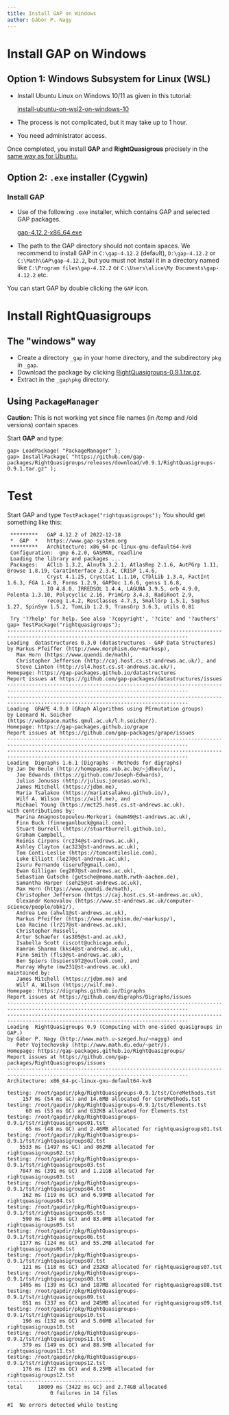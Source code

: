 ```yaml
---
title: Install GAP on Windows
author: Gábor P. Nagy
---
```




# Install GAP on Windows

## Option 1: Windows Subsystem for Linux (WSL)

* Install Ubuntu Linux on Windows 10/11 as given in this tutorial:
  
  [install-ubuntu-on-wsl2-on-windows-10](https://ubuntu.com/tutorials/install-ubuntu-on-wsl2-on-windows-10#1-overview)
* The process is not complicated, but it may take up to 1 hour. 
* You need administrator access.

Once completed, you install **GAP** and **RightQuasigrous** precisely in the [same way as for Ubuntu.](./install_ubuntu.html)

## Option 2: `.exe` installer (Cygwin)

### Install GAP

* Use of the following `.exe` installer, which contains GAP and selected GAP packages.
  
  [gap-4.12.2-x86_64.exe](https://github.com/gap-system/gap/releases/download/v4.12.2/gap-4.12.2-x86_64.exe)
* The path to the GAP directory should not contain spaces. We recommend to install GAP in `C:\gap-4.12.2` (default), `D:\gap-4.12.2` or `C:\Math\GAP\gap-4.12.2`, but you must not install it in a directory named like `C:\Program files\gap-4.12.2` or `C:\Users\alice\My Documents\gap-4.12.2` etc.


You can start GAP by double clicking the `GAP` icon.

# Install RightQuasigroups

## The "windows" way

* Create a directory `_gap`  in your home directory, and the subdirectory `pkg` in `_gap`.
* Download the package by clicking
[RightQuasigroups-0.9.1.tar.gz](https://github.com/gap-packages/RightQuasigroups/releases/download/v0.9.1/RightQuasigroups-0.9.1.tar.gz).
* Extract in the `_gap\pkg` directory.


## Using `PackageManager`

__Caution:__ This is not working yet since file names (in /temp and /old versions) contain spaces

Start __GAP__ and type:

```
gap> LoadPackage( "PackageManager" );
gap> InstallPackage( "https://github.com/gap-packages/RightQuasigroups/releases/download/v0.9.1/RightQuasigroups-0.9.1.tar.gz" );
```

# Test

Start GAP and type `TestPackage("rightquasigroups");` You should get something like this:

```
 *********   GAP 4.12.2 of 2022-12-18
 *  GAP  *   https://www.gap-system.org
 *********   Architecture: x86_64-pc-linux-gnu-default64-kv8
 Configuration:  gmp 6.2.0, GASMAN, readline
 Loading the library and packages ...
 Packages:   AClib 1.3.2, Alnuth 3.2.1, AtlasRep 2.1.6, AutPGrp 1.11, Browse 1.8.19, CaratInterface 2.3.4, CRISP 1.4.6, 
             Cryst 4.1.25, CrystCat 1.1.10, CTblLib 1.3.4, FactInt 1.6.3, FGA 1.4.0, Forms 1.2.9, GAPDoc 1.6.6, genss 1.6.8, 
             IO 4.8.0, IRREDSOL 1.4.4, LAGUNA 3.9.5, orb 4.9.0, Polenta 1.3.10, Polycyclic 2.16, PrimGrp 3.4.3, RadiRoot 2.9, 
             recog 1.4.2, ResClasses 4.7.3, SmallGrp 1.5.1, Sophus 1.27, SpinSym 1.5.2, TomLib 1.2.9, TransGrp 3.6.3, utils 0.81
             
 Try '??help' for help. See also '?copyright', '?cite' and '?authors'
gap> TestPackage("rightquasigroups");
---------------------------------------------------------------------------------------------------------------------------------
Loading  datastructures 0.3.0 (datastructures - GAP Data Structures)
by Markus Pfeiffer (http://www.morphism.de/~markusp),
   Max Horn (https://www.quendi.de/math),
   Christopher Jefferson (http://caj.host.cs.st-andrews.ac.uk/), and
   Steve Linton (http://sl4.host.cs.st-andrews.ac.uk/).
Homepage: https://gap-packages.github.io/datastructures
Report issues at https://github.com/gap-packages/datastructures/issues
---------------------------------------------------------------------------------------------------------------------------------
---------------------------------------------------------------------------------------------------------------------------------
Loading  GRAPE 4.9.0 (GRaph Algorithms using PErmutation groups)
by Leonard H. Soicher (https://webspace.maths.qmul.ac.uk/l.h.soicher/).
Homepage: https://gap-packages.github.io/grape
Report issues at https://github.com/gap-packages/grape/issues
---------------------------------------------------------------------------------------------------------------------------------
---------------------------------------------------------------------------------------------------------------------------------
Loading  Digraphs 1.6.1 (Digraphs - Methods for digraphs)
by Jan De Beule (http://homepages.vub.ac.be/~jdbeule/),
   Joe Edwards (https://github.com/Joseph-Edwards),
   Julius Jonusas (http://julius.jonusas.work),
   James Mitchell (https://jdbm.me),
   Maria Tsalakou (https://mariatsalakou.github.io/),
   Wilf A. Wilson (https://wilf.me), and
   Michael Young (https://mct25.host.cs.st-andrews.ac.uk).
with contributions by:
   Marina Anagnostopoulou-Merkouri (mam49@st-andrews.ac.uk),
   Finn Buck (finneganlbuck@gmail.com),
   Stuart Burrell (https://stuartburrell.github.io),
   Graham Campbell,
   Reinis Cirpons (rc234@st-andrews.ac.uk),
   Ashley Clayton (ac323@st-andrews.ac.uk),
   Tom Conti-Leslie (https://tomcontileslie.com),
   Luke Elliott (le27@st-andrews.ac.uk),
   Isuru Fernando (isuruf@gmail.com),
   Ewan Gilligan (eg207@st-andrews.ac.uk),
   Sebastian Gutsche (gutsche@momo.math.rwth-aachen.de),
   Samantha Harper (seh25@st-andrews.ac.uk),
   Max Horn (https://www.quendi.de/math),
   Christopher Jefferson (https://caj.host.cs.st-andrews.ac.uk),
   Olexandr Konovalov (https://www.st-andrews.ac.uk/computer-science/people/obk1/),
   Andrea Lee (ahwl1@st-andrews.ac.uk),
   Markus Pfeiffer (https://www.morphism.de/~markusp/),
   Lea Racine (lr217@st-andrews.ac.uk),
   Christopher Russell,
   Artur Schaefer (as305@st-and.ac.uk),
   Isabella Scott (iscott@uchicago.edu),
   Kamran Sharma (kks4@st-andrews.ac.uk),
   Finn Smith (fls3@st-andrews.ac.uk),
   Ben Spiers (bspiers972@outlook.com), and
   Murray Whyte (mw231@st-andrews.ac.uk).
maintained by:
   James Mitchell (https://jdbm.me) and
   Wilf A. Wilson (https://wilf.me).
Homepage: https://digraphs.github.io/Digraphs
Report issues at https://github.com/digraphs/Digraphs/issues
---------------------------------------------------------------------------------------------------------------------------------
---------------------------------------------------------------------------------------------------------------------------------
Loading  RightQuasigroups 0.9 (Computing with one-sided quasigroups in GAP.)
by Gábor P. Nagy (http://www.math.u-szeged.hu/~nagyg) and
   Petr Vojtechovský (http://www.math.du.edu/~petr/).
Homepage: https://gap-packages.github.io/RightQuasigroups/
Report issues at https://github.com/gap-packages/RightQuasigroups/issues
---------------------------------------------------------------------------------------------------------------------------------
Architecture: x86_64-pc-linux-gnu-default64-kv8

testing: /root/gapdir/pkg/RightQuasigroups-0.9.1/tst/CoreMethods.tst
     157 ms (54 ms GC) and 14.6MB allocated for CoreMethods.tst
testing: /root/gapdir/pkg/RightQuasigroups-0.9.1/tst/Elements.tst
      60 ms (53 ms GC) and 632KB allocated for Elements.tst
testing: /root/gapdir/pkg/RightQuasigroups-0.9.1/tst/rightquasigroups01.tst
      65 ms (48 ms GC) and 2.46MB allocated for rightquasigroups01.tst
testing: /root/gapdir/pkg/RightQuasigroups-0.9.1/tst/rightquasigroups02.tst
    5533 ms (1497 ms GC) and 862MB allocated for rightquasigroups02.tst
testing: /root/gapdir/pkg/RightQuasigroups-0.9.1/tst/rightquasigroups03.tst
    7047 ms (391 ms GC) and 1.21GB allocated for rightquasigroups03.tst
testing: /root/gapdir/pkg/RightQuasigroups-0.9.1/tst/rightquasigroups04.tst
     162 ms (119 ms GC) and 6.99MB allocated for rightquasigroups04.tst
testing: /root/gapdir/pkg/RightQuasigroups-0.9.1/tst/rightquasigroups05.tst
     590 ms (134 ms GC) and 83.0MB allocated for rightquasigroups05.tst
testing: /root/gapdir/pkg/RightQuasigroups-0.9.1/tst/rightquasigroups06.tst
    1177 ms (124 ms GC) and 55.2MB allocated for rightquasigroups06.tst
testing: /root/gapdir/pkg/RightQuasigroups-0.9.1/tst/rightquasigroups07.tst
     121 ms (118 ms GC) and 232KB allocated for rightquasigroups07.tst
testing: /root/gapdir/pkg/RightQuasigroups-0.9.1/tst/rightquasigroups08.tst
    1495 ms (139 ms GC) and 187MB allocated for rightquasigroups08.tst
testing: /root/gapdir/pkg/RightQuasigroups-0.9.1/tst/rightquasigroups09.tst
     851 ms (337 ms GC) and 245MB allocated for rightquasigroups09.tst
testing: /root/gapdir/pkg/RightQuasigroups-0.9.1/tst/rightquasigroups10.tst
     196 ms (132 ms GC) and 5.06MB allocated for rightquasigroups10.tst
testing: /root/gapdir/pkg/RightQuasigroups-0.9.1/tst/rightquasigroups11.tst
     379 ms (149 ms GC) and 88.5MB allocated for rightquasigroups11.tst
testing: /root/gapdir/pkg/RightQuasigroups-0.9.1/tst/rightquasigroups12.tst
     176 ms (127 ms GC) and 8.25MB allocated for rightquasigroups12.tst
-----------------------------------
total     18009 ms (3422 ms GC) and 2.74GB allocated
              0 failures in 14 files

#I  No errors detected while testing
```

